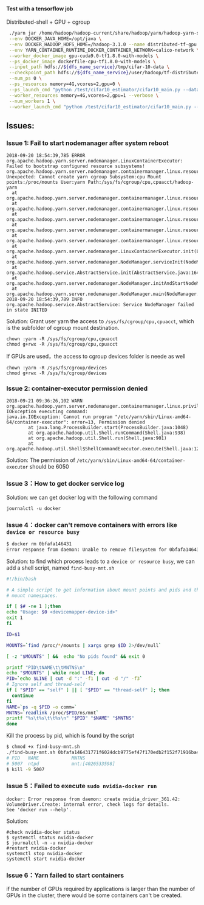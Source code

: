 <!---
  Licensed under the Apache License, Version 2.0 (the "License");
  you may not use this file except in compliance with the License.
  You may obtain a copy of the License at

   http://www.apache.org/licenses/LICENSE-2.0

  Unless required by applicable law or agreed to in writing, software
  distributed under the License is distributed on an "AS IS" BASIS,
  WITHOUT WARRANTIES OR CONDITIONS OF ANY KIND, either express or implied.
  See the License for the specific language governing permissions and
  limitations under the License. See accompanying LICENSE file.
-->

#### Test with a tensorflow job

Distributed-shell + GPU + cgroup

```bash
 ./yarn jar /home/hadoop/hadoop-current/share/hadoop/yarn/hadoop-yarn-submarine-3.2.0-SNAPSHOT.jar job run \
 --env DOCKER_JAVA_HOME=/opt/java \
 --env DOCKER_HADOOP_HDFS_HOME=/hadoop-3.1.0 --name distributed-tf-gpu \
 --env YARN_CONTAINER_RUNTIME_DOCKER_CONTAINER_NETWORK=calico-network \
 --worker_docker_image gpu-cuda9.0-tf1.8.0-with-models \
 --ps_docker_image dockerfile-cpu-tf1.8.0-with-models \
 --input_path hdfs://${dfs_name_service}/tmp/cifar-10-data \
 --checkpoint_path hdfs://${dfs_name_service}/user/hadoop/tf-distributed-checkpoint \
 --num_ps 0 \
 --ps_resources memory=4G,vcores=2,gpu=0 \
 --ps_launch_cmd "python /test/cifar10_estimator/cifar10_main.py --data-dir=hdfs://${dfs_name_service}/tmp/cifar-10-data --job-dir=hdfs://${dfs_name_service}/tmp/cifar-10-jobdir --num-gpus=0" \
 --worker_resources memory=4G,vcores=2,gpu=1 --verbose \
 --num_workers 1 \
 --worker_launch_cmd "python /test/cifar10_estimator/cifar10_main.py --data-dir=hdfs://${dfs_name_service}/tmp/cifar-10-data --job-dir=hdfs://${dfs_name_service}/tmp/cifar-10-jobdir --train-steps=500 --eval-batch-size=16 --train-batch-size=16 --sync --num-gpus=1"
```



## Issues:

### Issue 1: Fail to start nodemanager after system reboot

```
2018-09-20 18:54:39,785 ERROR org.apache.hadoop.yarn.server.nodemanager.LinuxContainerExecutor: Failed to bootstrap configured resource subsystems!
org.apache.hadoop.yarn.server.nodemanager.containermanager.linux.resources.ResourceHandlerException: Unexpected: Cannot create yarn cgroup Subsystem:cpu Mount points:/proc/mounts User:yarn Path:/sys/fs/cgroup/cpu,cpuacct/hadoop-yarn
  at org.apache.hadoop.yarn.server.nodemanager.containermanager.linux.resources.CGroupsHandlerImpl.initializePreMountedCGroupController(CGroupsHandlerImpl.java:425)
  at org.apache.hadoop.yarn.server.nodemanager.containermanager.linux.resources.CGroupsHandlerImpl.initializeCGroupController(CGroupsHandlerImpl.java:377)
  at org.apache.hadoop.yarn.server.nodemanager.containermanager.linux.resources.CGroupsCpuResourceHandlerImpl.bootstrap(CGroupsCpuResourceHandlerImpl.java:98)
  at org.apache.hadoop.yarn.server.nodemanager.containermanager.linux.resources.CGroupsCpuResourceHandlerImpl.bootstrap(CGroupsCpuResourceHandlerImpl.java:87)
  at org.apache.hadoop.yarn.server.nodemanager.containermanager.linux.resources.ResourceHandlerChain.bootstrap(ResourceHandlerChain.java:58)
  at org.apache.hadoop.yarn.server.nodemanager.LinuxContainerExecutor.init(LinuxContainerExecutor.java:320)
  at org.apache.hadoop.yarn.server.nodemanager.NodeManager.serviceInit(NodeManager.java:389)
  at org.apache.hadoop.service.AbstractService.init(AbstractService.java:164)
  at org.apache.hadoop.yarn.server.nodemanager.NodeManager.initAndStartNodeManager(NodeManager.java:929)
  at org.apache.hadoop.yarn.server.nodemanager.NodeManager.main(NodeManager.java:997)
2018-09-20 18:54:39,789 INFO org.apache.hadoop.service.AbstractService: Service NodeManager failed in state INITED
```

Solution: Grant user yarn the access to  `/sys/fs/cgroup/cpu,cpuacct`, which is the subfolder of cgroup mount destination.

```
chown :yarn -R /sys/fs/cgroup/cpu,cpuacct
chmod g+rwx -R /sys/fs/cgroup/cpu,cpuacct
```

If GPUs are used，the access to cgroup devices folder is neede as well

```
chown :yarn -R /sys/fs/cgroup/devices
chmod g+rwx -R /sys/fs/cgroup/devices
```


### Issue 2: container-executor permission denied

```
2018-09-21 09:36:26,102 WARN org.apache.hadoop.yarn.server.nodemanager.containermanager.linux.privileged.PrivilegedOperationExecutor: IOException executing command:
java.io.IOException: Cannot run program "/etc/yarn/sbin/Linux-amd64-64/container-executor": error=13, Permission denied
        at java.lang.ProcessBuilder.start(ProcessBuilder.java:1048)
        at org.apache.hadoop.util.Shell.runCommand(Shell.java:938)
        at org.apache.hadoop.util.Shell.run(Shell.java:901)
        at org.apache.hadoop.util.Shell$ShellCommandExecutor.execute(Shell.java:1213)
```

Solution: The permission of `/etc/yarn/sbin/Linux-amd64-64/container-executor` should be 6050

### Issue 3：How to get docker service log

Solution: we can get docker log with the following command

```
journalctl -u docker
```

### Issue 4：docker can't remove containers with errors like `device or resource busy`

```bash
$ docker rm 0bfafa146431
Error response from daemon: Unable to remove filesystem for 0bfafa146431771f6024dcb9775ef47f170edb2f1852f71916ba44209ca6120a: remove /app/docker/containers/0bfafa146431771f6024dcb9775ef47f170edb2f152f71916ba44209ca6120a/shm: device or resource busy
```

Solution: to find which process leads to a `device or resource busy`, we can add a shell script, named `find-busy-mnt.sh`

```bash
#!/bin/bash

# A simple script to get information about mount points and pids and their
# mount namespaces.

if [ $# -ne 1 ];then
echo "Usage: $0 <devicemapper-device-id>"
exit 1
fi

ID=$1

MOUNTS=`find /proc/*/mounts | xargs grep $ID 2>/dev/null`

[ -z "$MOUNTS" ] &&  echo "No pids found" && exit 0

printf "PID\tNAME\t\tMNTNS\n"
echo "$MOUNTS" | while read LINE; do
PID=`echo $LINE | cut -d ":" -f1 | cut -d "/" -f3`
# Ignore self and thread-self
if [ "$PID" == "self" ] || [ "$PID" == "thread-self" ]; then
  continue
fi
NAME=`ps -q $PID -o comm=`
MNTNS=`readlink /proc/$PID/ns/mnt`
printf "%s\t%s\t\t%s\n" "$PID" "$NAME" "$MNTNS"
done
```

Kill the process by pid, which is found by the script

```bash
$ chmod +x find-busy-mnt.sh
./find-busy-mnt.sh 0bfafa146431771f6024dcb9775ef47f170edb2f152f71916ba44209ca6120a
# PID   NAME            MNTNS
# 5007  ntpd            mnt:[4026533598]
$ kill -9 5007
```


### Issue 5：Failed to execute `sudo nvidia-docker run`

```
docker: Error response from daemon: create nvidia_driver_361.42: VolumeDriver.Create: internal error, check logs for details.
See 'docker run --help'.
```

Solution:

```
#check nvidia-docker status
$ systemctl status nvidia-docker
$ journalctl -n -u nvidia-docker
#restart nvidia-docker
systemctl stop nvidia-docker
systemctl start nvidia-docker
```

### Issue 6：Yarn failed to start containers

if the number of GPUs required by applications is larger than the number of GPUs in the cluster, there would be some containers can't be created.

